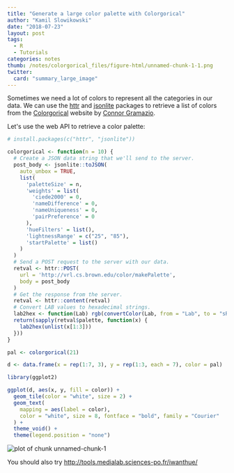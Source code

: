 ```yaml
---
title: "Generate a large color palette with Colorgorical"
author: "Kamil Slowikowski"
date: "2018-07-23"
layout: post
tags:
  - R
  - Tutorials
categories: notes
thumb: /notes/colorgorical_files/figure-html/unnamed-chunk-1-1.png
twitter:
  card: "summary_large_image"
---
```


Sometimes we need a lot of colors to represent all the categories in our data.
We can use the [httr] and [jsonlite] packages to retrieve a list of colors from
the [Colorgorical] website by [Connor Gramazio].

[Connor Gramazio]: https://github.com/connorgr

<!--more-->

Let's use the web API to retrieve a color palette:

[httr]: https://httr.r-lib.org
[jsonlite]: https://github.com/jeroen/jsonlite
[Colorgorical]: http://vrl.cs.brown.edu/color


```r
# install.packages(c("httr", "jsonlite"))

colorgorical <- function(n = 10) {
  # Create a JSON data string that we'll send to the server.
  post_body <- jsonlite::toJSON(
    auto_unbox = TRUE,
    list(
      'paletteSize' = n,
      'weights' = list(
        'ciede2000' = 0,
        'nameDifference' = 0,
        'nameUniqueness' = 0,
        'pairPreference' = 0
      ),
      'hueFilters' = list(),
      'lightnessRange' = c("25", "85"),
      'startPalette' = list()
    )
  )
  # Send a POST request to the server with our data.
  retval <- httr::POST(
    url = 'http://vrl.cs.brown.edu/color/makePalette',
    body = post_body
  )
  # Get the response from the server.
  retval <- httr::content(retval)
  # Convert LAB values to hexadecimal strings.
  lab2hex <- function(Lab) rgb(convertColor(Lab, from = "Lab", to = "sRGB"))
  return(sapply(retval$palette, function(x) {
    lab2hex(unlist(x[1:3]))
  }))
}

pal <- colorgorical(21)

d <- data.frame(x = rep(1:7, 3), y = rep(1:3, each = 7), color = pal)

library(ggplot2)

ggplot(d, aes(x, y, fill = color)) +
  geom_tile(color = "white", size = 2) +
  geom_text(
    mapping = aes(label = color),
    color = "white", size = 8, fontface = "bold", family = "Courier"
  ) +
  theme_void() +
  theme(legend.position = "none")
```

![plot of chunk unnamed-chunk-1](/notes/colorgorical_files/figure-html/unnamed-chunk-1-1.png)

You should also try <http://tools.medialab.sciences-po.fr/iwanthue/>


